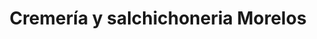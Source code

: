 ---
title: "Cremería y salchichoneria Morelos"
url: /almoloya-de-juarez-estado-de-mexico/cremeria-y-salchichoneria-morelos/
shop: Allgemein
---